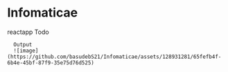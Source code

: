 # Infomaticae
reactapp
Todo

      Output 
      ![image](https://github.com/basudebS21/Infomaticae/assets/128931281/65fefb4f-6b4e-45bf-87f9-35e75d76d525)
